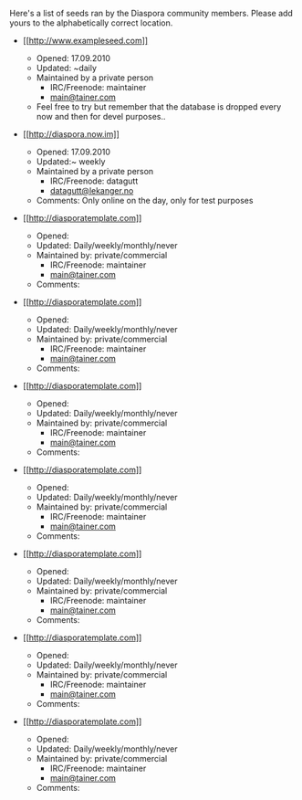 Here's a list of seeds ran by the Diaspora community members. Please add yours to the alphabetically correct location.

* [[http://www.exampleseed.com]]
    * Opened: 17.09.2010
    * Updated: ~daily
    * Maintained by a private person
        * IRC/Freenode: maintainer
        * main@tainer.com
    * Feel free to try but remember that the database is dropped every now and then for devel purposes..

* [[http://diaspora.now.im]]
    * Opened: 17.09.2010
    * Updated:~ weekly
    * Maintained by a private person
        * IRC/Freenode: datagutt
        * datagutt@lekanger.no
    * Comments: Only online on the day, only for test purposes

* [[http://diasporatemplate.com]]
    * Opened: 
    * Updated: Daily/weekly/monthly/never
    * Maintained by: private/commercial
        * IRC/Freenode: maintainer
        * main@tainer.com
    * Comments:

* [[http://diasporatemplate.com]]
    * Opened: 
    * Updated: Daily/weekly/monthly/never
    * Maintained by: private/commercial
        * IRC/Freenode: maintainer
        * main@tainer.com
    * Comments:

* [[http://diasporatemplate.com]]
    * Opened: 
    * Updated: Daily/weekly/monthly/never
    * Maintained by: private/commercial
        * IRC/Freenode: maintainer
        * main@tainer.com
    * Comments:

* [[http://diasporatemplate.com]]
    * Opened: 
    * Updated: Daily/weekly/monthly/never
    * Maintained by: private/commercial
        * IRC/Freenode: maintainer
        * main@tainer.com
    * Comments:

* [[http://diasporatemplate.com]]
    * Opened: 
    * Updated: Daily/weekly/monthly/never
    * Maintained by: private/commercial
        * IRC/Freenode: maintainer
        * main@tainer.com
    * Comments:

* [[http://diasporatemplate.com]]
    * Opened: 
    * Updated: Daily/weekly/monthly/never
    * Maintained by: private/commercial
        * IRC/Freenode: maintainer
        * main@tainer.com
    * Comments:

* [[http://diasporatemplate.com]]
    * Opened: 
    * Updated: Daily/weekly/monthly/never
    * Maintained by: private/commercial
        * IRC/Freenode: maintainer
        * main@tainer.com
    * Comments: